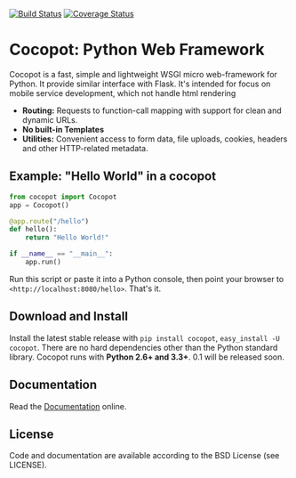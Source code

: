 [![Build Status](https://travis-ci.org/zeaphoo/cocopot.svg)](https://travis-ci.org/zeaphoo/cocopot)
[![Coverage Status](https://coveralls.io/repos/zeaphoo/cocopot/badge.svg?branch=master&service=github)](https://coveralls.io/github/zeaphoo/cocopot?branch=master)

# Cocopot: Python Web Framework

Cocopot is a fast, simple and lightweight WSGI micro web-framework for Python. It provide similar interface with Flask. It's intended for focus on mobile service development, which not handle html rendering


* **Routing:** Requests to function-call mapping with support for clean and  dynamic URLs.
* **No built-in Templates**
* **Utilities:** Convenient access to form data, file uploads, cookies, headers and other HTTP-related metadata.


## Example: "Hello World" in a cocopot

```python
from cocopot import Cocopot
app = Cocopot()

@app.route("/hello")
def hello():
    return "Hello World!"

if __name__ == "__main__":
    app.run()

```


Run this script or paste it into a Python console, then point your browser to `<http://localhost:8080/hello>`. That's it.


## Download and Install


Install the latest stable release with ``pip install cocopot``, ``easy_install -U cocopot``. There are no hard dependencies other than the Python standard library. Cocopot runs with **Python 2.6+ and 3.3+**. 0.1 will be released soon.


## Documentation

Read the [Documentation](https://cocopot.readthedocs.org/) online.


## License

Code and documentation are available according to the BSD License (see LICENSE).
